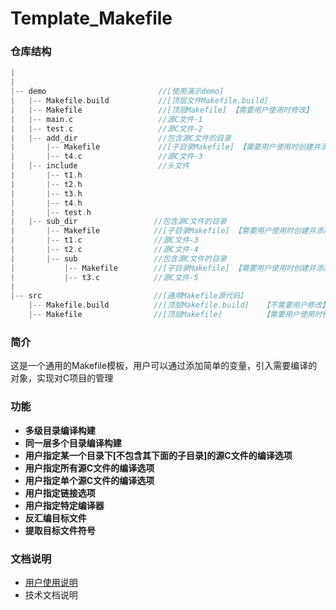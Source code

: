 # Template_Makefile

### 仓库结构

```c
|
|
|-- demo                         //[使用演示demo]
|	|-- Makefile.build           //[顶层文件Makefile.build]
|	|-- Makefile                 //[顶层Makefile] 【需要用户使用时修改】
|	|-- main.c                   //源C文件-1
|	|-- test.c                   //源C文件-2
|   |-- add_dir                  //包含源C文件的目录
|		|-- Makefile             //[子目录Makefile] 【需要用户使用时创建并添加内容】
|		|-- t4.c                 //源C文件-3
|   |-- include                  //头文件
|		|-- t1.h
|		|-- t2.h
|		|-- t3.h
|		|-- t4.h
|		|-- test.h
|   |-- sub_dir                 //包含源C文件的目录
|		|-- Makefile            //[子目录Makefile] 【需要用户使用时创建并添加内容】
|		|-- t1.c                //源C文件-3
|		|-- t2.c                //源C文件-4
|   	|-- sub                 //包含源C文件的目录
|			|-- Makefile        //[子目录Makefile] 【需要用户使用时创建并添加内容】
|			|-- t3.c            //源C文件-5
|
|-- src                         //[通用Makefile源代码]
    |-- Makefile.build          //[顶层Makefile.build]   【不需要用户修改】		
    |-- Makefile                //[顶层Makefile]         【需要用户使用时修改】
```

### 简介

这是一个通用的Makefile模板，用户可以通过添加简单的变量，引入需要编译的对象，实现对C项目的管理

### 功能

- **多级目录编译构建**
- **同一层多个目录编译构建**
- **用户指定某一个目录下[不包含其下面的子目录]的源C文件的编译选项**
- **用户指定所有源C文件的编译选项**
- **用户指定单个源C文件的编译选项**
- **用户指定链接选项**
- **用户指定特定编译器**
- **反汇编目标文件**
- **提取目标文件符号**

### 文档说明

- [用户使用说明](./doc/User_Manual.md)
- 技术文档说明
